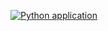 [![Python application](https://github.com/sssharma9268/python-asyncio/actions/workflows/python-app.yml/badge.svg)](https://github.com/sssharma9268/python-asyncio/actions/workflows/python-app.yml)

